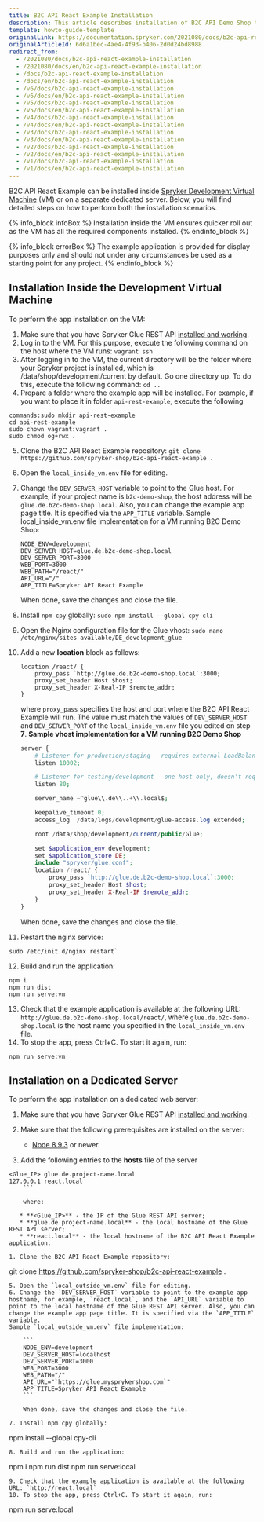 ```yaml
---
title: B2C API React Example Installation
description: This article describes installation of B2C API Demo Shop to experience the use of Spryker Glue REST API.
template: howto-guide-template
originalLink: https://documentation.spryker.com/2021080/docs/b2c-api-react-example-installation
originalArticleId: 6d6a1bec-4ae4-4f93-b406-2d0d24bd8988
redirect_from:
  - /2021080/docs/b2c-api-react-example-installation
  - /2021080/docs/en/b2c-api-react-example-installation
  - /docs/b2c-api-react-example-installation
  - /docs/en/b2c-api-react-example-installation
  - /v6/docs/b2c-api-react-example-installation
  - /v6/docs/en/b2c-api-react-example-installation
  - /v5/docs/b2c-api-react-example-installation
  - /v5/docs/en/b2c-api-react-example-installation
  - /v4/docs/b2c-api-react-example-installation
  - /v4/docs/en/b2c-api-react-example-installation
  - /v3/docs/b2c-api-react-example-installation
  - /v3/docs/en/b2c-api-react-example-installation
  - /v2/docs/b2c-api-react-example-installation
  - /v2/docs/en/b2c-api-react-example-installation
  - /v1/docs/b2c-api-react-example-installation
  - /v1/docs/en/b2c-api-react-example-installation
---
```


B2C API React Example can be installed inside [Spryker Development Virtual Machine](/docs/scos/dev/sdk/{{site.version}}/development-virtual-machine-docker-containers-and-console.html) (VM) or on a separate dedicated server. Below, you will find detailed steps on how to perform both the installation scenarios.

{% info_block infoBox %}
Installation inside the VM ensures quicker roll out as the VM has all the required components installed.
{% endinfo_block %}

{% info_block errorBox %}
The example application is provided for display purposes only and should not under any circumstances be used as a starting point for any project.
{% endinfo_block %}

## Installation Inside the Development Virtual Machine

To perform the app installation on the VM:

1. Make sure that you have Spryker Glue REST API [installed and working](/docs/scos/dev/feature-integration-guides/{{site.version}}/glue-api/glue-api-installation-and-configuration.html).
2. Log in to the VM. For this purpose, execute the following command on the host where the VM runs:
`vagrant ssh`
3. After logging in to the VM, the current directory will be the folder where your Spryker project is installed, which is /data/shop/development/current by default. Go one directory up. To do this, execute the following command:
`cd ..`
4. Prepare a folder where the example app will be installed. For example, if you want to place it in folder `api-rest-example`, execute the following

```
commands:sudo mkdir api-rest-example
cd api-rest-example
sudo chown vagrant:vagrant .
sudo chmod og+rwx .
```

5. Clone the B2C API React Example repository:
`git clone https://github.com/spryker-shop/b2c-api-react-example .`

6. Open the `local_inside_vm.env` file for editing.
7. Change the `DEV_SERVER_HOST` variable to point to the Glue host. For example, if your project name is `b2c-demo-shop`, the host address will be `glue.de.b2c-demo-shop.local`. Also, you can change the example app page title. It is specified via the `APP_TITLE` variable.
Sample local_inside_vm.env file implementation for a VM running B2C Demo Shop:
    ```
    NODE_ENV=development
    DEV_SERVER_HOST=glue.de.b2c-demo-shop.local
    DEV_SERVER_PORT=3000
    WEB_PORT=3000
    WEB_PATH="/react/"
    API_URL="/"
    APP_TITLE=Spryker API React Example
    ```
    When done, save the changes and close the file.

8. Install `npm cpy` globally:
`sudo npm install --global cpy-cli`
9. Open the Nginx configuration file for the Glue vhost:
`sudo nano /etc/nginx/sites-available/DE_development_glue`
10. Add a new **location** block as follows:
    
    ```
    location /react/ {
        proxy_pass `http://glue.de.b2c-demo-shop.local`:3000;
        proxy_set_header Host $host;
        proxy_set_header X-Real-IP $remote_addr;
    }
    ```

    where `proxy_pass` specifies the host and port where the B2C API React Example will run. The value must match the values of `DEV_SERVER_HOST` and `DEV_SERVER_PORT` of the `local_inside_vm.env` file you edited on step **7**.
**Sample vhost implementation for a VM running B2C Demo Shop**
    
    ```php
    server {
        # Listener for production/staging - requires external LoadBalancer directi$
        listen 10002;

        # Listener for testing/development - one host only, doesn't require extern$
        listen 80;

        server_name ~^glue\\.de\\..+\\.local$;

        keepalive_timeout 0;
        access_log  /data/logs/development/glue-access.log extended;

        root /data/shop/development/current/public/Glue;

        set $application_env development;
        set $application_store DE;
        include "spryker/glue.conf";
        location /react/ {
            proxy_pass `http://glue.de.b2c-demo-shop.local`:3000;
            proxy_set_header Host $host;
            proxy_set_header X-Real-IP $remote_addr;
        }
    }
    ```

    When done, save the changes and close the file.

11.  Restart the nginx service:

```
sudo /etc/init.d/nginx restart`
```

12. Build and run the application:
    
```
npm i
npm run dist
npm run serve:vm
```

13. Check that the example application is available at the following URL: `http://glue.de.b2c-demo-shop.local/react/`, where `glue.de.b2c-demo-shop.local` is the host name you specified in the `local_inside_vm.env` file.
14. To stop the app, press Ctrl+C. To start it again, run:
```
npm run serve:vm
```

## Installation on a Dedicated Server
To perform the app installation on a dedicated web server:

1. Make sure that you have Spryker Glue REST API [installed and working](/docs/scos/dev/feature-integration-guides/{{site.version}}/glue-api/glue-api-installation-and-configuration.html).
2. Make sure that the following prerequisites are installed on the server:
    * [Node 8.9.3](https://nodejs.org/en/) or newer.

3. Add the following entries to the **hosts** file of the server

```
<Glue_IP> glue.de.project-name.local
127.0.0.1 react.local
    ```

    where:

   * **<Glue_IP>** - the IP of the Glue REST API server;
   * **glue.de.project-name.local** - the local hostname of the Glue REST API server;
   * **react.local** - the local hostname of the B2C API React Example application.

1. Clone the B2C API React Example repository:

```
git clone https://github.com/spryker-shop/b2c-api-react-example .
```
5. Open the `local_outside_vm.env` file for editing.
6. Change the `DEV_SERVER_HOST` variable to point to the example app hostname, for example, `react.local`, and the `API_URL` variable to point to the local hostname of the Glue REST API server. Also, you can change the example app page title. It is specified via the `APP_TITLE` variable.
Sample `local_outside_vm.env` file implementation:
    
    ```
    NODE_ENV=development
    DEV_SERVER_HOST=localhost
    DEV_SERVER_PORT=3000
    WEB_PORT=3000
    WEB_PATH="/"
    API_URL="`https://glue.mysprykershop.com`"
    APP_TITLE=Spryker API React Example
    ```

    When done, save the changes and close the file.

7. Install npm cpy globally:

```
npm install --global cpy-cli
```
8. Build and run the application:

```
npm i
npm run dist
npm run serve:local
```
9. Check that the example application is available at the following URL: `http://react.local`
10. To stop the app, press Ctrl+C. To start it again, run:

```
npm run serve:local
```
